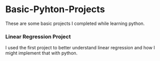 # Basic-Pyhton-Projects
These are some basic projects I completed while learning python.

### Linear Regression Project
I used the first project to better understand linear regression and how I might implement that with python.
